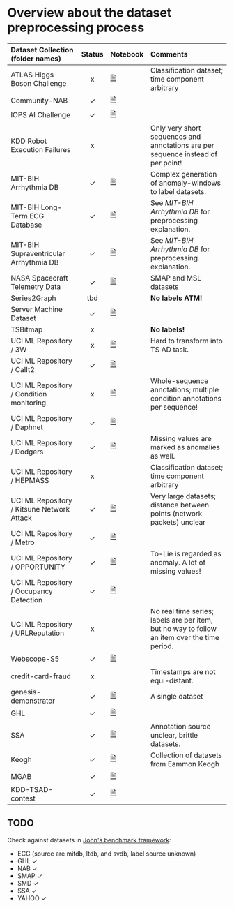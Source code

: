 # Overview about the dataset preprocessing process

| Dataset Collection (folder names)      | Status| Notebook   | Comments |
| :------------------------------------- | :---: | :--------- | :------- |
| ATLAS Higgs Boson Challenge            |   x   | [🗎][ATLAS] | Classification dataset; time component arbitrary |
| Community-NAB                          |   ✓   | [🗎][NAB]   |  |
| IOPS AI Challenge                      |   ✓   | [🗎][IOPS]  |  |
| KDD Robot Execution Failures           |   x   |            | Only very short sequences and annotations are per sequence instead of per point! |
| MIT-BIH Arrhythmia DB                  |   ✓   | [🗎][mitdb] | Complex generation of anomaly-windows to label datasets. |
| MIT-BIH Long-Term ECG Database         |   ✓   | [🗎][ltdb]  | See _MIT-BIH Arrhythmia DB_ for preprocessing explanation. |
| MIT-BIH Supraventricular Arrhythmia DB |   ✓   | [🗎][svdb]  | See _MIT-BIH Arrhythmia DB_ for preprocessing explanation. |
| NASA Spacecraft Telemetry Data         |   ✓   | [🗎][NASA]  | SMAP and MSL datasets |
| Series2Graph                           |  tbd  |            | **No labels ATM!** |
| Server Machine Dataset                 |   ✓   | [🗎][SMD]   |  |
| TSBitmap                               |   x   |            | **No labels!** |
| UCI ML Repository / 3W                 |   x   | [🗎][3W]    | Hard to transform into TS AD task. |
| UCI ML Repository / CalIt2             |   ✓   | [🗎][CalIt2]|  |
| UCI ML Repository / Condition monitoring|  x   | [🗎][Cond]  | Whole-sequence annotations; multiple condition annotations per sequence! |
| UCI ML Repository / Daphnet            |   ✓   | [🗎][Daph]  |  |
| UCI ML Repository / Dodgers            |   ✓   |[🗎][Dodgers]| Missing values are marked as anomalies as well. |
| UCI ML Repository / HEPMASS            |   x   |            | Classification dataset; time component arbitrary |
| UCI ML Repository / Kitsune Network Attack|✓   |[🗎][Kitsune]| Very large datasets; distance between points (network packets) unclear |
| UCI ML Repository / Metro              |   ✓   | [🗎][Metro] |  |
| UCI ML Repository / OPPORTUNITY        |   ✓   | [🗎][OPP]   | To-Lie is regarded as anomaly. A lot of missing values! |
| UCI ML Repository / Occupancy Detection|   ✓   | [🗎][Occu]  |  |
| UCI ML Repository / URLReputation      |   x   |            | No real time series; labels are per item, but no way to follow an item over the time period. |
| Webscope-S5                            |   ✓   | [🗎][Yahoo] |  |
| credit-card-fraud                      |   x   |            | Timestamps are not equi-distant. |
| genesis-demonstrator                   |   ✓   | [🗎][gen]   | A single dataset |
| GHL                                    |   ✓   | [🗎][ghl]  | |
| SSA                                    |   ✓   | [🗎][ssa]  | Annotation source unclear, brittle datasets. |
| Keogh                                  |   ✓   | [🗎][keogh]| Collection of datasets from Eammon Keogh |
| MGAB                                   |   ✓   | [🗎][mgab] |  |
| KDD-TSAD-contest                       |   ✓   | [🗎][kdd-tsad]|  |

## TODO

Check against datasets in [John's benchmark framework](https://github.com/johnpaparrizos/AnomalyDetection/tree/master/benchmark/dataset):

- ECG (source are mitdb, ltdb, and svdb, label source unknown)
- GHL ✓
- NAB ✓
- SMAP ✓
- SMD ✓
- SSA ✓
- YAHOO ✓

[gen]: ./Genesis%20Demonstrator.ipynb
[mitdb]: ./MIT-BIH%20Arrhythmia%20Database.ipynb
[ltdb]: ./MIT-BIH%20Long-Term%20ECG%20Database.ipynb
[svdb]: ./MIT-BIH%20Supraventricular%20Arrhythmia%20DB.ipynb
[NAB]: ./NAB.ipynb
[NASA]: ./NASA%20Spacecraft%20Telemtry.ipynb
[SMD]: ./Server%20Machine%20Dataset.ipynb
[Yahoo]: ./YahooWebscopeS5.ipynb
[IOPS]: ./IOPS%20AI%20Challenge.ipynb
[ATLAS]: ./ATLAS%20Higgs%20Boson%20Challenge.ipynb
[3W]: ./UCI-3W.ipynb
[CalIt2]: ./UCI-CalI2.ipynb
[Cond]: ./UCI-Condition%20Monitoring.ipynb
[daph]: ./UCI-Daphnet.ipynb
[Dodgers]: ./UCI-Dodgers.ipynb
[Kitsune]: ./UCI-Kitsune.ipynb
[Metro]: ./UCI-Metro.ipynb
[OPP]: ./UCI-Opportunity.ipynb
[Occu]: ./UCI-Occupancy.ipynb
[ghl]: ./GHL.ipynb
[ssa]: ./SSA.ipynb
[keogh]: ./Keogh.ipynb
[mgab]: ./MGAB.ipynb
[kdd-tsad]: ./KDD-TSAD.ipynb

